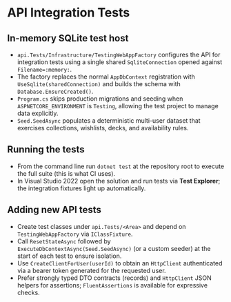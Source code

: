 # API Integration Tests

## In-memory SQLite test host
- `api.Tests/Infrastructure/TestingWebAppFactory` configures the API for integration tests using a single shared `SqliteConnection` opened against `Filename=:memory:`.
- The factory replaces the normal `AppDbContext` registration with `UseSqlite(sharedConnection)` and builds the schema with `Database.EnsureCreated()`.
- `Program.cs` skips production migrations and seeding when `ASPNETCORE_ENVIRONMENT` is `Testing`, allowing the test project to manage data explicitly.
- `Seed.SeedAsync` populates a deterministic multi-user dataset that exercises collections, wishlists, decks, and availability rules.

## Running the tests
- From the command line run `dotnet test` at the repository root to execute the full suite (this is what CI uses).
- In Visual Studio 2022 open the solution and run tests via **Test Explorer**; the integration fixtures light up automatically.

## Adding new API tests
- Create test classes under `api.Tests/<Area>` and depend on `TestingWebAppFactory` via `IClassFixture`.
- Call `ResetStateAsync` followed by `ExecuteDbContextAsync(Seed.SeedAsync)` (or a custom seeder) at the start of each test to ensure isolation.
- Use `CreateClientForUser(userId)` to obtain an `HttpClient` authenticated via a bearer token generated for the requested user.
- Prefer strongly typed DTO contracts (records) and `HttpClient` JSON helpers for assertions; `FluentAssertions` is available for expressive checks.
